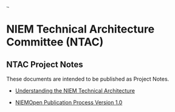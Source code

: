 # [<img src="https://github.com/niemopen/oasis-open-project/raw/main/artwork/NIEM-NO-Logo-v5.png" alt="img" style="zoom: 10%;" />](https://github.com/niemopen/oasis-open-project/blob/main/artwork/NIEM-NO-Logo-v5.png)

# NIEM Technical Architecture Committee (NTAC)

## NTAC Project Notes

These documents are intended to be published as Project Notes.

* [Understanding the NIEM Technical Architecture](docs/tech-arch-v1.0-pn02/tech-arch-v1.0-pn02.md)

* [NIEMOpen Publication Process Version 1.0](docs/niem-pubs-v1.0-pn01/niem-pubs-v1.0-pn01.md)
